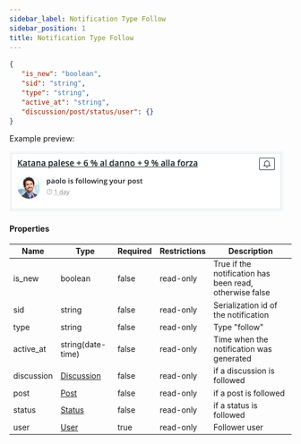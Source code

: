 ```yaml
---
sidebar_label: Notification Type Follow
sidebar_position: 1
title: Notification Type Follow
---
```

```json
{
   "is_new": "boolean",
   "sid": "string",
   "type": "string",
   "active_at": "string",
   "discussion/post/status/user": {}
}
```

Example preview:

![Notification](/img/notification_types/follow.png)

#### Properties

|Name|Type|Required|Restrictions|Description|
|---|---|---|---|---|
|is_new|boolean|false|read-only|True if the notification has been read, otherwise false|
|sid|string|false|read-only|Serialization id of the notification|
|type|string|false|read-only|Type "follow"|
|active_at|string(date-time)|false|read-only|Time when the notification was generated|
|discussion|[Discussion](/docs/apireference/v2/schemas/discussion)|false|read-only|if a discussion is followed|
|post|[Post](/docs/apireference/v2/schemas/post)|false|read-only|if a post is followed|
|status|[Status](/docs/apireference/v2/schemas/status)|false|read-only|if a status is followed|
|user|[User](/docs/apireference/v2/schemas/user)|true|read-only|Follower user|
